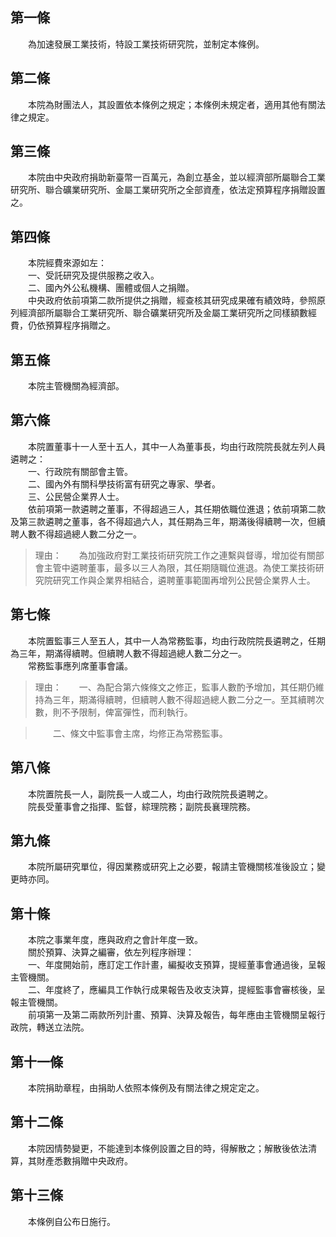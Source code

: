 第一條 
-------
　　為加速發展工業技術，特設工業技術研究院，並制定本條例。  


第二條 
-------
　　本院為財團法人，其設置依本條例之規定；本條例未規定者，適用其他有關法律之規定。  


第三條 
-------
　　本院由中央政府捐助新臺幣一百萬元，為創立基金，並以經濟部所屬聯合工業研究所、聯合礦業研究所、金屬工業研究所之全部資產，依法定預算程序捐贈設置之。  


第四條 
-------
　　本院經費來源如左：  
　　一、受託研究及提供服務之收入。  
　　二、國內外公私機構、團體或個人之捐贈。  
　　中央政府依前項第二款所提供之捐贈，經查核其研究成果確有績效時，參照原列經濟部所屬聯合工業研究所、聯合礦業研究所及金屬工業研究所之同樣額數經費，仍依預算程序捐贈之。  


第五條 
-------
　　本院主管機關為經濟部。  


第六條 
-------
　　本院置董事十一人至十五人，其中一人為董事長，均由行政院院長就左列人員遴聘之：  
　　一、行政院有關部會主管。  
　　二、國內外有關科學技術富有研究之專家、學者。  
　　三、公民營企業界人士。  
　　依前項第一款遴聘之董事，不得超過三人，其任期依職位進退；依前項第二款及第三款遴聘之董事，各不得超過六人，其任期為三年，期滿後得續聘一次，但續聘人數不得超過總人數二分之一。  
> 理由：　　為加強政府對工業技術研究院工作之連繫與督導，增加從有關部會主管中遴聘董事，最多以三人為限，其任期隨職位進退。為使工業技術研究院研究工作與企業界相結合，遴聘董事範圍再增列公民營企業界人士。



第七條 
-------
　　本院置監事三人至五人，其中一人為常務監事，均由行政院院長遴聘之，任期為三年，期滿得續聘。但續聘人數不得超過總人數二分之一。  
　　常務監事應列席董事會議。  
> 理由：　　一、為配合第六條條文之修正，監事人數酌予增加，其任期仍維持為三年，期滿得續聘，但續聘人數不得超過總人數二分之一。至其續聘次數，則不予限制，俾富彈性，而利執行。

> 　　二、條文中監事會主席，均修正為常務監事。



第八條 
-------
　　本院置院長一人，副院長一人或二人，均由行政院院長遴聘之。  
　　院長受董事會之指揮、監督，綜理院務；副院長襄理院務。  


第九條 
-------
　　本院所屬研究單位，得因業務或研究上之必要，報請主管機關核准後設立；變更時亦同。  


第十條 
-------
　　本院之事業年度，應與政府之會計年度一致。  
　　關於預算、決算之編審，依左列程序辦理：  
　　一、年度開始前，應訂定工作計畫，編擬收支預算，提經董事會通過後，呈報主管機關。  
　　二、年度終了，應編具工作執行成果報告及收支決算，提經監事會審核後，呈報主管機關。  
　　前項第一及第二兩款所列計畫、預算、決算及報告，每年應由主管機關呈報行政院，轉送立法院。  


第十一條 
---------
　　本院捐助章程，由捐助人依照本條例及有關法律之規定定之。  


第十二條 
---------
　　本院因情勢變更，不能達到本條例設置之目的時，得解散之；解散後依法清算，其財產悉數捐贈中央政府。  


第十三條 
---------
　　本條例自公布日施行。